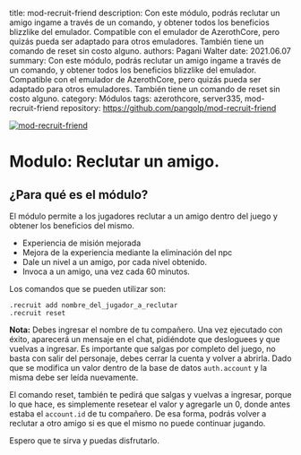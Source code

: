 title: mod-recruit-friend
description: Con este módulo, podrás reclutar un amigo ingame a través de un comando, y obtener todos los beneficios blizzlike del emulador. Compatible con el emulador de AzerothCore, pero quizás pueda ser adaptado para otros emuladores. También tiene un comando de reset sin costo alguno.
authors: Pagani Walter
date: 2021.06.07
summary: Con este módulo, podrás reclutar un amigo ingame a través de un comando, y obtener todos los beneficios blizzlike del emulador. Compatible con el emulador de AzerothCore, pero quizás pueda ser adaptado para otros emuladores. También tiene un comando de reset sin costo alguno.
category: Módulos
tags: azerothcore, server335, mod-recruit-friend
repository: https://github.com/pangolp/mod-recruit-friend

[![mod-recruit-friend](https://user-images.githubusercontent.com/2810187/83866937-ef9a6b00-a6fe-11ea-9fd7-4cb3c0465bba.png)](https://www.youtube.com/watch?v=ko1F_fIbnJg "mod-recruit-friend")

# Modulo: Reclutar un amigo.

## ¿Para qué es el módulo?

El módulo permite a los jugadores reclutar a un amigo dentro del juego y obtener los beneficios del mismo.

- Experiencia de misión mejorada
- Mejora de la experiencia mediante la eliminación del npc
- Dale un nivel a un amigo, por cada nivel obtenido.
- Invoca a un amigo, una vez cada 60 minutos.

Los comandos que se pueden utilizar son:

```
.recruit add nombre_del_jugador_a_reclutar
.recruit reset
```

**Nota:** Debes ingresar el nombre de tu compañero. Una vez ejecutado con éxito, aparecerá un mensaje en el chat, pidiéndote que desloguees y que vuelvas a ingresar. Es importante que salgas por completo del juego, no basta con salir del personaje, debes cerrar la cuenta y volver a abrirla. Dado que se modifica un valor dentro de la base de datos `auth.account` y la misma debe ser leída nuevamente.

El comando reset, también te pedirá que salgas y vuelvas a ingresar, porque lo que hace, es simplemente resetear el valor y agregarle un 0, donde antes estaba el `account.id` de tu compañero. De esa forma, podrás volver a reclutar a otro amigo si es que el mismo no puede continuar jugando.

Espero que te sirva y puedas disfrutarlo.
